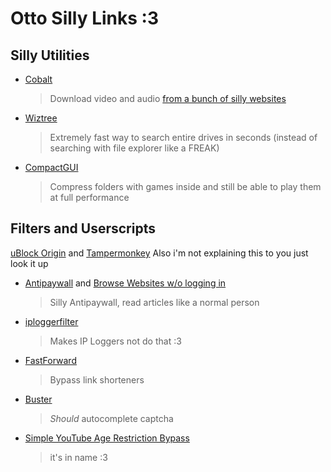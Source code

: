 # Otto Silly Links :3

## Silly Utilities
- [Cobalt](https://cobalt.tools/)
  > Download video and audio [from a bunch of silly websites](https://github.com/wukko/cobalt?tab=readme-ov-file#supported-services)
- [Wiztree](https://diskanalyzer.com/)
  > Extremely fast way to search entire drives in seconds (instead of searching with file explorer like a FREAK)
- [CompactGUI](https://github.com/IridiumIO/CompactGUI)
  > Compress folders with games inside and still be able to play them at full performance

## Filters and Userscripts
[uBlock Origin](https://ublockorigin.com/) and [Tampermonkey](https://www.tampermonkey.net/)
Also i'm not explaining this to you just look it up

- [Antipaywall](https://raw.githubusercontent.com/liamengland1/miscfilters/master/antipaywall.txt) and [Browse Websites w/o logging in](https://raw.githubusercontent.com/DandelionSprout/adfilt/master/BrowseWebsitesWithoutLoggingIn.txt)
  > Silly Antipaywall, read articles like a normal person
- [iploggerfilter](https://raw.githubusercontent.com/piperun/iploggerfilter/master/filterlist)
  > Makes IP Loggers not do that :3 
- [FastForward](https://fastforward.team/)
  > Bypass link shorteners
- [Buster](https://github.com/dessant/buster)
  > *Should* autocomplete captcha
- [Simple YouTube Age Restriction Bypass](https://github.com/zerodytrash/Simple-YouTube-Age-Restriction-Bypass/releases/tag/v2.5.9)
  > it's in name :3

  
